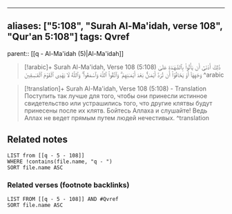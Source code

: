 
---
aliases: ["5:108", "Surah Al-Ma'idah, verse 108", "Qur'an 5:108"]
tags: Qvref
---

parent:: [[q - Al-Ma'idah (5)|Al-Ma'idah]]

> [!arabic]+ Surah Al-Ma'idah, Verse 108 (5:108)
> <span class="quran-arabic">ذَٰلِكَ أَدْنَىٰٓ أَن يَأْتُوا۟ بِٱلشَّهَـٰدَةِ عَلَىٰ وَجْهِهَآ أَوْ يَخَافُوٓا۟ أَن تُرَدَّ أَيْمَـٰنٌۢ بَعْدَ أَيْمَـٰنِهِمْ ۗ وَٱتَّقُوا۟ ٱللَّهَ وَٱسْمَعُوا۟ ۗ وَٱللَّهُ لَا يَهْدِى ٱلْقَوْمَ ٱلْفَـٰسِقِينَ</span>
^arabic

> [!translation]+ Surah Al-Ma'idah, Verse 108 (5:108) - Translation
> Поступить так лучше для того, чтобы они принесли истинное свидетельство или устрашились того, что другие клятвы будут принесены после их клятв. Бойтесь Аллаха и слушайте! Ведь Аллах не ведет прямым путем людей нечестивых.
^translation



## Related notes
```dataview
LIST from [[q - 5 - 108]]
WHERE !contains(file.name, "q - ")
SORT file.name ASC
```

### Related verses (footnote backlinks)
```dataview
LIST FROM [[q - 5 - 108]] AND #Qvref
SORT file.name ASC
```

